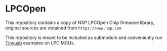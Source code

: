 # LPCOpen 
This repository contains a copy of NXP LPCOpen Chip firmware library, original sources are obtained from `https://www.nxp.com`

This repository is meant to be included as submodule and conveniently run [Tinyusb](https://github.com/hathach/tinyusb) examples on LPC MCUs.
